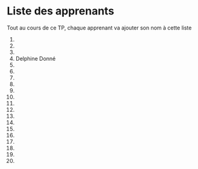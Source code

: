 # Liste des apprenants

Tout au cours de ce TP, chaque apprenant va ajouter son nom à cette liste

1. 
2. 
3. 
4. Delphine Donné
5. 
6. 
7. 
8. 
9. 
10. 
11. 
12. 
13. 
14. 
15. 
16. 
17. 
18. 
19. 
20. 
